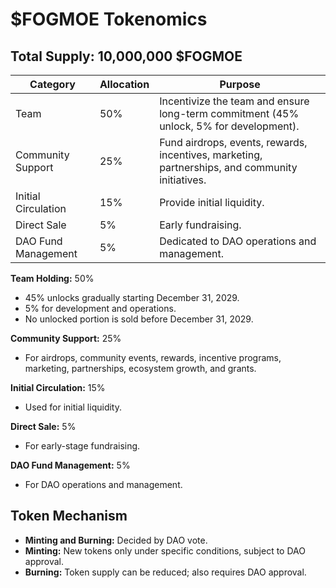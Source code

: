 # $FOGMOE Tokenomics

## Total Supply: 10,000,000 $FOGMOE

| Category            | Allocation | Purpose                                                                                 |
|---------------------|-----------|-----------------------------------------------------------------------------------------|
| Team                | 50%       | Incentivize the team and ensure long-term commitment (45% unlock, 5% for development).  |
| Community Support   | 25%       | Fund airdrops, events, rewards, incentives, marketing, partnerships, and community initiatives. |
| Initial Circulation | 15%       | Provide initial liquidity.                                                             |
| Direct Sale         | 5%        | Early fundraising.                                                                     |
| DAO Fund Management | 5%        | Dedicated to DAO operations and management.                                            |

**Team Holding:** 50%  
- 45% unlocks gradually starting December 31, 2029.  
- 5% for development and operations.  
- No unlocked portion is sold before December 31, 2029.

**Community Support:** 25%  
- For airdrops, community events, rewards, incentive programs, marketing, partnerships, ecosystem growth, and grants.

**Initial Circulation:** 15%  
- Used for initial liquidity.

**Direct Sale:** 5%  
- For early-stage fundraising.
  
**DAO Fund Management:** 5%  
- For DAO operations and management.

## Token Mechanism
- **Minting and Burning:** Decided by DAO vote.  
- **Minting:** New tokens only under specific conditions, subject to DAO approval.  
- **Burning:** Token supply can be reduced; also requires DAO approval.